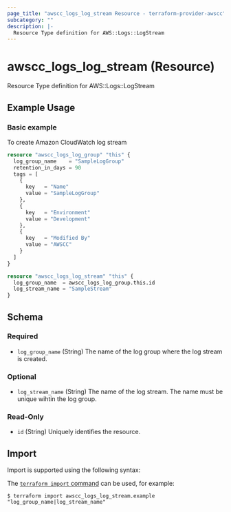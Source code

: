 ```yaml
---
page_title: "awscc_logs_log_stream Resource - terraform-provider-awscc"
subcategory: ""
description: |-
  Resource Type definition for AWS::Logs::LogStream
---
```


# awscc_logs_log_stream (Resource)

Resource Type definition for AWS::Logs::LogStream

## Example Usage

### Basic example
To create Amazon CloudWatch log stream
```terraform
resource "awscc_logs_log_group" "this" {
  log_group_name    = "SampleLogGroup"
  retention_in_days = 90
  tags = [
    {
      key   = "Name"
      value = "SampleLogGroup"
    },
    {
      key   = "Environment"
      value = "Development"
    },
    {
      key   = "Modified By"
      value = "AWSCC"
    }
  ]
}

resource "awscc_logs_log_stream" "this" {
  log_group_name  = awscc_logs_log_group.this.id
  log_stream_name = "SampleStream"
}
```

<!-- schema generated by tfplugindocs -->
## Schema

### Required

- `log_group_name` (String) The name of the log group where the log stream is created.

### Optional

- `log_stream_name` (String) The name of the log stream. The name must be unique wihtin the log group.

### Read-Only

- `id` (String) Uniquely identifies the resource.

## Import

Import is supported using the following syntax:

The [`terraform import` command](https://developer.hashicorp.com/terraform/cli/commands/import) can be used, for example:

```shell
$ terraform import awscc_logs_log_stream.example "log_group_name|log_stream_name"
```